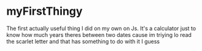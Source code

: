 # myFirstThingy

The first actually useful thing I did on my  own on Js. It's a calculator just to know how much years theres between two dates cause im triying lo read the scarlet letter and that has something to do with it I guess
